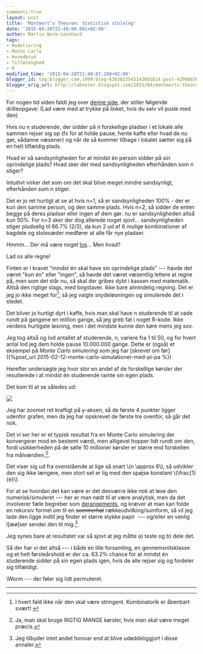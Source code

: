 ```yaml
---
comments:true
layout: post
title: 'Montmort’s Theorem: Statistisk stoleleg'
date: '2015-04-20T21:40:00.001+02:00'
author: Martin Worm-Leonhard
tags:
- Modellering
- Monte Carlo
- Hovedbrud
- Tilfældighed
- R
modified_time: '2015-04-20T21:40:07.268+02:00'
blogger_id: tag:blogger.com,1999:blog-6363822545143881814.post-4290683674752097849
blogger_orig_url: http://labnoter.blogspot.com/2015/04/montmorts-theorem-statistisk-stoleleg.html
---
```


For nogen tid siden faldt jeg over [denne
side](http://www.futilitycloset.com/2014/10/28/montmorts-theorem/), der
stiller følgende drilleopgave:
(Lad være med at trykke på linket, hvis du selv vil pusle med den)

Hvis nu n studerende, der sidder på n forskellige pladser i et lokale
alle sammen rejser sig op (fx for at holde pause, hente kaffe eller hvad
de nu gør, sådanne væsener) og når de så kommer tilbage i lokalet sætter
sig på en helt tilfældig plads.

Hvad er så sandsynligheden for at mindst én person sidder på sin
oprindelige plads? Hvad sker der med sandsynligheden efterhånden som n
stiger?

Intuitivt virker det som om det skal blive meget mindre sandsynligt,
efterhånden som n stiger.

Det er jo ret hurtigt at se at hvis n=1, så er sandsynligheden 100% -
der er kun den samme person, og den samme plads.
Hvis n=2, så sidder de enten begge på deres pladser eller ingen af dem
gør. nu er sandsynligheden altså kun 50%.
For n=3 sker der dog allerede noget sjovt... sandsynligheden stiger
pludselig til 66.7% (2/3), da kun 2 ud af 6 mulige kombinationer af
bagdele og stolesæder medfører at alle får nye pladser.

Hmmm... Der må være noget [los](http://da.wikipedia.org/wiki/Los)... Men
hvad? 

Lad os alle regne!

Finten er i kravet "mindst én skal have sin oprindelige plads" --- havde
det været "kun én" eller "ingen", så havde det været væsentlig lettere
at regne på, men som det står nu, så skal der gribes dybt i kassen med
matematik. Altså den rigtige slags, med bogstaver. Ikke bare almindelig
regning. Det er jeg jo ikke meget for[^1], så jeg valgte snydeløsningen
og simulerede det i stedet.

Det bliver jo hurtigt dyrt i kaffe, hvis man skal have n studerende til
at vade rundt på gangene en million gange, så jeg greb fat i noget
R-kode. Ikke verdens hurtigste løsning, men i det mindste kunne den køre
mens jeg sov.

Jeg tog altså og lod antallet af studerende, n, variere fra 1 til 50, og
for hvert antal lod jeg dem holde pause 10.000.000 gange. Dette er
(også) et eksempel på *Monte Carlo simulering* som jeg har [skrevet om
før]({%post_url 2015-02-12-monte-carlo-simulationer-med-pi-pa %}) 

Herefter undersøgte jeg hvor stor en andel af de forskellige kørsler der
resulterede i at mindst én studerende ramte sin egen plads.

Det kom til at se således ud:

[![]({{site.url}}/images/-TB6ljbb8Paw/VTVSFPss04I/AAAAAAAAC0I/RbDMXCICoI0/s1600/montmort.mc.1e7.png)]({{site.url}}/images/-TB6ljbb8Paw/VTVSFPss04I/AAAAAAAAC0I/RbDMXCICoI0/s1600/montmort.mc.1e7.png)

Jeg har zoomet ret kraftigt på y-aksen, så de første 4 punkter ligger
udenfor grafen, men da jeg har opskrevet de første tre ovenfor, så går
det nok.

Det vi ser her er et typisk resultat fra en Monte Carlo simulering der
konvergerer mod en bestemt værdi, men alligevel hopper lidt rundt om
den, fordi usikkerheden på de sølle 10 millioner kørsler er større end
forskellen fra målværdien.[^3].

Det viser sig ud fra ovenstående at lige så snart \\(n \approx 6\\), så
udvikler den sig ikke længere, men stort set er lig med den spøjse
konstant \\(\frac{1}{e}\\).

For at se hvordan det kan være er det desværre ikke nok at løse den
numerisk/simuleret --- her er man nødt til at være analytisk, men da det
involverer fæle begreber som
[derangements](http://en.wikipedia.org/wiki/Derangement), og kræver at
man kan folde en rekursiv formel om til en
~~sommerhat~~ rækkeudvilking/sumform, så vil jeg lade den ligge indtil
jeg finder et større stykke papir  --- og/eller en venlig l\[æø\]ser
sender den til mig.[^4]

Jeg synes bare at resultatet var så sjovt at jeg måtte a) teste og b)
dele det.

Så der har vi det altså --- i både en lille forsamling, en
gennemsnitsklasse og et helt førsteårshold er der ca. 63.2% chance for
at mindst én studerende sidder på sin egen plads igen, hvis de alle
rejser sig og fordeler sig tilfældigt.

\\Worm --- der føler sig lidt permuteret.

------------------------------------------------------------------------

[^1]: I hvert fald ikke når den skal være stringent. Kombinatorik er
    åbenbart svært! [^2]

[^2]: Anekdotisk i hvert fald svært inden kaffe og tocifrede
    tidspunkter.

[^3]: Ja, man skal bruge RIGTIG MANGE kørsler, hvis man skal være meget
    præcis.

[^4]: Jeg tilbyder intet andet honoar end at blive udøddeliggjort i
    disse annaler.
